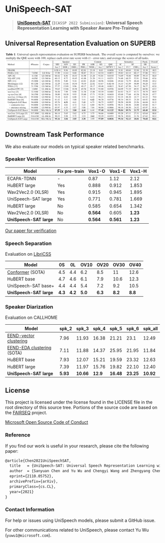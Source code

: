 # UniSpeech-SAT

> [**UniSpeech-SAT**](https://arxiv.org/pdf/2110.05752.pdf) (```ICASSP 2022 Submission```): **Universal Speech Representation Learning with  Speaker Aware Pre-Training**

## Universal Representation Evaluation on SUPERB 
![alt text](UniSpeech_SAT_SUPERB_Results.png)

## Downstream Task Performance 
We also evaluate our models on typical speaker related benchmarks.
### Speaker Verification
| Model         |Fix pre-train| Vox1-O | Vox1-E     | Vox1-H         |
| ------------- |------------- | ---------- | ---------- | ---------- |
| ECAPA-TDNN   | - | 0.87     | 1.12  | 2.12   |
| HuBERT large  | Yes|  0.888	|0.912|	1.853 |
| Wav2Vec2.0 (XLSR)| Yes | 0.915|	0.945	|1.895|
| UniSpeech-SAT large | Yes | 0.771	| 0.781|	1.669|
| HuBERT large | No| 0.585|	0.654	|1.342|   
| Wav2Vec2.0 (XLSR) | No| **0.564**|	0.605	|**1.23**|   
| **UniSpeech-SAT large** | No | **0.564** | **0.561** | **1.23** |

[Our paper for verification](https://arxiv.org/pdf/2110.05777.pdf)



### Speech Separation

Evaluation on [LibriCSS](https://github.com/chenzhuo1011/libri_css)

| Model         |0S | 0L | OV10     |      OV20     |OV30 |OV40 |
| ---------------- |------| ------ | ------ | ------ | ------ | ------ |
| [Conformer](https://ieeexplore.ieee.org/abstract/document/9413423/) (SOTA)   | 4.5	| 4.4	|6.2	|8.5|	11	|12.6|
| HuBERT base | 4.7|	4.6	| 6.1 | 7.9|	10.6|	12.3|
| UniSpeech-SAT base+ | 4.4|	4.4	|5.4|	7.2|	9.2	|10.5|
| **UniSpeech-SAT large** | **4.3**|	**4.2**	|**5.0**	|**6.3**|	**8.2**|	**8.8**|


### Speaker Diarization

Evaluation on CALLHOME

| Model         |spk_2	|spk_3|	spk_4|	spk_5|	spk_6|	spk_all |
| ---------------- |------| ------ | ------ | ------ | ------ | ------ |
| [EEND-vector clustering](https://arxiv.org/pdf/2105.09040.pdf)   | 7.96|	11.93	|16.38|	21.21|	23.1	|12.49||
| [EEND-EDA clustering](https://arxiv.org/abs/2107.01545) (SOTA)  | 7.11|	11.88 |14.37|	25.95|	21.95	|11.84||
| HuBERT base| 7.93|12.07|	15.21	|19.59|	23.32|	12.63|
| HuBERT large| 7.39|	11.97|	15.76	|19.82|	22.10|	12.40|
| **UniSpeech-SAT large** | **5.93**|	**10.66**|	**12.9**	|**16.48**|	**23.25**|	**10.92**|


## License
This project is licensed under the license found in the LICENSE file in the root directory of this source tree.
Portions of the source code are based on the [FAIRSEQ](https://github.com/pytorch/fairseq) project.

[Microsoft Open Source Code of Conduct](https://opensource.microsoft.com/codeofconduct)


### Reference
If you find our work is useful in your research, please cite the following paper:

``` latex
@article{Chen2021UniSpeechSAT,
  title   = {UniSpeech-SAT: Universal Speech Representation Learning with  Speaker Aware Pre-Training},
  author  = {Sanyuan Chen and Yu Wu and Chengyi Wang and Zhengyang Chen and Zhuo Chen and Shujie Liu and   Jian Wu and Yao Qian and Furu Wei and Jinyu Li and  Xiangzhan Yu},
  eprint={2110.05752},
  archivePrefix={arXiv},
  primaryClass={cs.CL},
  year={2021}
}
```


### Contact Information

For help or issues using UniSpeech models, please submit a GitHub issue.

For other communications related to UniSpeech, please contact Yu Wu (`yuwu1@microsoft.com`).
